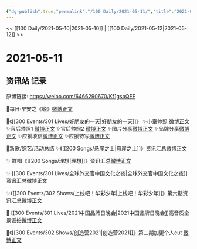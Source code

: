 ```yaml
---
{"dg-publish":true,"permalink":"/100 Daily/2021-05-11/","title":"2021-05-11","created":"2023-04-09T16:42:23.584+08:00","updated":"2023-04-09T16:43:35.519+08:00"}
---
```



<< [[100 Daily/2021-05-10\|2021-05-10]] | [[100 Daily/2021-05-12\|2021-05-12]] >>

# 2021-05-11

## 资讯站 记录

原博链接: https://weibo.com/6466290670/Kf1gsbQEF

🌟每日·早安之《蜕》[微博正文](https://weibo.com/6466290670/KeVXShtYS)

🌟《[[300 Events/301 Lives/好朋友的一天\|好朋友的一天]]》
✨小室帅照 [微博正文](https://weibo.com/6466290670/KeXaqEfy4)
✨官后帅照1 [微博正文](https://weibo.com/6466290670/KeXIHhTDy)
✨官后帅照2 [微博正文](https://weibo.com/6466290670/Kf0XsBjoP)
✨图片分享[微博正文](https://m.weibo.cn/6466290670/4635816662668247)
✨品牌分享[微博正文](https://m.weibo.cn/6466290670/4635813617078504)
✨应援收信[微博正文](https://m.weibo.cn/6466290670/4635794993842787)
✨应援特写[微博正文](https://m.weibo.cn/6466290670/4635812895396956)

🌟新歌/综艺/活动总结
✨《[[200 Songs/悬崖之上\|悬崖之上]]》资讯汇总[微博正文](https://m.weibo.cn/6466290670/4635814716508282)

✨ 群唱《[[200 Songs/理想\|理想]]》资讯汇总[微博正文](https://m.weibo.cn/6466290670/4635814669324117)

✨ [[300 Events/301 Lives/全球外交官中国文化之夜\|全球外交官中国文化之夜]]资讯汇总[微博正文](https://m.weibo.cn/6466290670/4635814778902250)

✨《[[300 Events/302 Shows/上线吧！华彩少年\|上线吧！华彩少年]]》第六期资讯汇总[微博正文](https://m.weibo.cn/6466290670/4635814653333853)

🌟 [[300 Events/301 Lives/2021中国品牌日晚会\|2021中国品牌日晚会]]高音质全景饭拍[微博正文](https://m.weibo.cn/6466290670/4635595622842502)

🌟《[[300 Events/302 Shows/创造营2021\|创造营2021]]》第二期加更个人cut [微博正文](https://m.weibo.cn/6466290670/4635801029968942)

